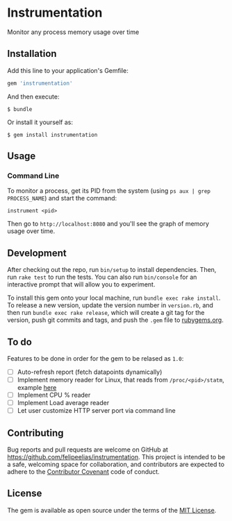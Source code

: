 # Instrumentation

Monitor any process memory usage over time

## Installation

Add this line to your application's Gemfile:

```ruby
gem 'instrumentation'
```

And then execute:

    $ bundle

Or install it yourself as:

    $ gem install instrumentation

## Usage

### Command Line

To monitor a process, get its PID from the system (using `ps aux | grep PROCESS_NAME`) and start the command:

```
instrument <pid>
```

Then go to `http://localhost:8080` and you'll see the graph of memory usage over time.

## Development

After checking out the repo, run `bin/setup` to install dependencies. Then, run `rake test` to run the tests. You can also run `bin/console` for an interactive prompt that will allow you to experiment.

To install this gem onto your local machine, run `bundle exec rake install`. To release a new version, update the version number in `version.rb`, and then run `bundle exec rake release`, which will create a git tag for the version, push git commits and tags, and push the `.gem` file to [rubygems.org](https://rubygems.org).

## To do

Features to be done in order for the gem to be relased as `1.0`:

- [ ] Auto-refresh report (fetch datapoints dynamically)
- [ ] Implement memory reader for Linux, that reads from `/proc/<pid>/statm`, example [here][linux-statm]
- [ ] Implement CPU % reader
- [ ] Implement Load average reader
- [ ] Let user customize HTTP server port via command line

## Contributing

Bug reports and pull requests are welcome on GitHub at https://github.com/felipeelias/instrumentation. This project is intended to be a safe, welcoming space for collaboration, and contributors are expected to adhere to the [Contributor Covenant](http://contributor-covenant.org) code of conduct.

## License

The gem is available as open source under the terms of the [MIT License](http://opensource.org/licenses/MIT).

[linux-statm]: https://gist.github.com/pvdb/6240788

